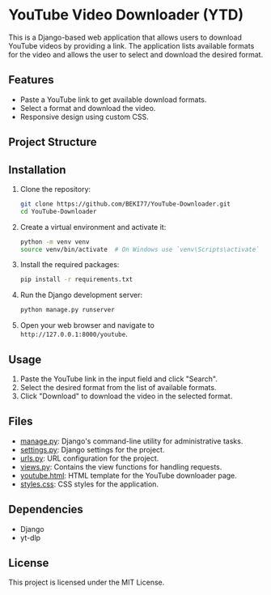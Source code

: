 # YouTube Video Downloader (YTD)

This is a Django-based web application that allows users to download YouTube videos by providing a link. The application lists available formats for the video and allows the user to select and download the desired format.

## Features

- Paste a YouTube link to get available download formats.
- Select a format and download the video.
- Responsive design using custom CSS.

## Project Structure



## Installation

1. Clone the repository:
    ```sh
    git clone https://github.com/BEKI77/YouTube-Downloader.git
    cd YouTube-Downloader
    ```

2. Create a virtual environment and activate it:
    ```sh
    python -m venv venv
    source venv/bin/activate  # On Windows use `venv\Scripts\activate`
    ```

3. Install the required packages:
    ```sh
    pip install -r requirements.txt
    ```

4. Run the Django development server:
    ```sh
    python manage.py runserver
    ```

5. Open your web browser and navigate to `http://127.0.0.1:8000/youtube`.

## Usage

1. Paste the YouTube link in the input field and click "Search".
2. Select the desired format from the list of available formats.
3. Click "Download" to download the video in the selected format.

## Files

- [manage.py](http://_vscodecontentref_/11): Django's command-line utility for administrative tasks.
- [settings.py](http://_vscodecontentref_/12): Django settings for the project.
- [urls.py](http://_vscodecontentref_/13): URL configuration for the project.
- [views.py](http://_vscodecontentref_/14): Contains the view functions for handling requests.
- [youtube.html](http://_vscodecontentref_/15): HTML template for the YouTube downloader page.
- [styles.css](http://_vscodecontentref_/16): CSS styles for the application.

## Dependencies

- Django
- yt-dlp

## License

This project is licensed under the MIT License.